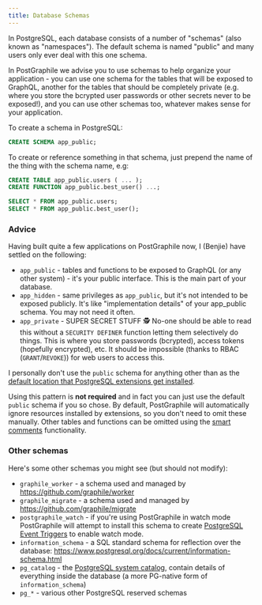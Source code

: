 ```yaml
---
title: Database Schemas
---
```


In PostgreSQL, each database consists of a number of "schemas" (also known as
"namespaces"). The default schema is named "public" and many users only ever
deal with this one schema.

In PostGraphile we advise you to use schemas to help organize your application -
you can use one schema for the tables that will be exposed to GraphQL, another
for the tables that should be completely private (e.g. where you store the
bcrypted user passwords or other secrets never to be exposed!), and you can use
other schemas too, whatever makes sense for your application.

To create a schema in PostgreSQL:

```sql
CREATE SCHEMA app_public;
```

To create or reference something in that schema, just prepend the name of the
thing with the schema name, e.g:

```sql
CREATE TABLE app_public.users ( ... );
CREATE FUNCTION app_public.best_user() ...;

SELECT * FROM app_public.users;
SELECT * FROM app_public.best_user();
```

### Advice

Having built quite a few applications on PostGraphile now, I (Benjie) have
settled on the following:

- `app_public` - tables and functions to be exposed to GraphQL (or any other
  system) - it's your public interface. This is the main part of your database.
- `app_hidden` - same privileges as `app_public`, but it's not intended to be
  exposed publicly. It's like "implementation details" of your app_public
  schema. You may not need it often.
- `app_private` - SUPER SECRET STUFF 🕵️ No-one should be able to read this
  without a `SECURITY DEFINER` function letting them selectively do things. This
  is where you store passwords (bcrypted), access tokens (hopefully encrypted),
  etc. It should be impossible (thanks to RBAC (`GRANT`/`REVOKE`)) for web users
  to access this.

I personally don't use the `public` schema for anything other than as the
[default location that PostgreSQL extensions get installed](https://www.postgresql.org/docs/current/static/sql-createextension.html).

Using this pattern is **not required** and in fact you can just use the default
`public` schema if you so chose. By default, PostGraphile will automatically
ignore resources installed by extensions, so you don't need to omit these
manually. Other tables and functions can be omitted using the
[smart comments](./smart-comments) functionality.

### Other schemas

Here's some other schemas you might see (but should not modify):

- `graphile_worker` - a schema used and managed by
  https://github.com/graphile/worker
- `graphile_migrate` - a schema used and managed by
  https://github.com/graphile/migrate
- `postgraphile_watch` - if you're using PostGraphile in watch mode
  PostGraphile will attempt to install this schema to create [PostgreSQL Event
  Triggers](https://www.postgresql.org/docs/current/sql-createeventtrigger.html)
  to enable watch mode.
- `information_schema` - a SQL standard schema for reflection over the database:
  https://www.postgresql.org/docs/current/information-schema.html
- `pg_catalog` - the
  [PostgreSQL system catalog](https://www.postgresql.org/docs/current/catalogs.html),
  contain details of everything inside the database (a more PG-native form of
  `information_schema`)
- `pg_*` - various other PostgreSQL reserved schemas

